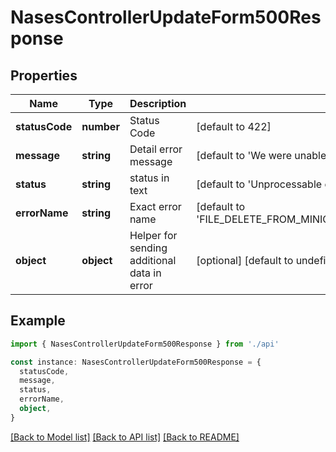 # NasesControllerUpdateForm500Response

## Properties

| Name           | Type       | Description                                 | Notes                                                          |
| -------------- | ---------- | ------------------------------------------- | -------------------------------------------------------------- |
| **statusCode** | **number** | Status Code                                 | [default to 422]                                               |
| **message**    | **string** | Detail error message                        | [default to 'We were unable to delete file from minio']        |
| **status**     | **string** | status in text                              | [default to 'Unprocessable entity error']                      |
| **errorName**  | **string** | Exact error name                            | [default to 'FILE_DELETE_FROM_MINIO_WAS_NOT_SUCCESSFUL_ERROR'] |
| **object**     | **object** | Helper for sending additional data in error | [optional] [default to undefined]                              |

## Example

```typescript
import { NasesControllerUpdateForm500Response } from './api'

const instance: NasesControllerUpdateForm500Response = {
  statusCode,
  message,
  status,
  errorName,
  object,
}
```

[[Back to Model list]](../README.md#documentation-for-models) [[Back to API list]](../README.md#documentation-for-api-endpoints) [[Back to README]](../README.md)
